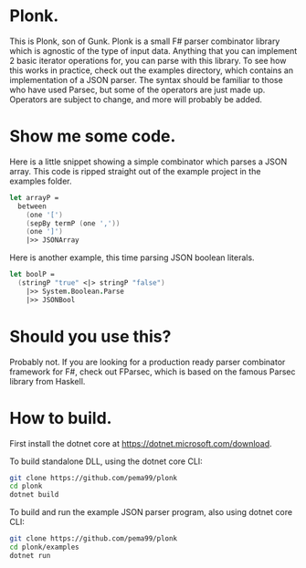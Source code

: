 # Plonk.
This is Plonk, son of Gunk. Plonk is a small F# parser combinator library which is agnostic of the type of input data. Anything that you can implement 2 basic iterator operations for, you can parse with this library. To see how this works in practice, check out the examples directory, which contains an implementation of a JSON parser. The syntax should be familiar to those who have used Parsec, but some of the operators are just made up. Operators are subject to change, and more will probably be added.

# Show me some code.
Here is a little snippet showing a simple combinator which parses a JSON array. This code is ripped straight out of the example project in the examples folder.
```fsharp
let arrayP =
  between
    (one '[') 
    (sepBy termP (one ','))
    (one ']')
    |>> JSONArray
```
Here is another example, this time parsing JSON boolean literals.
```fsharp
let boolP = 
  (stringP "true" <|> stringP "false")
    |>> System.Boolean.Parse
    |>> JSONBool
```

# Should you use this?
Probably not. If you are looking for a production ready parser combinator framework for F#, check out FParsec, which is based on the famous Parsec library from Haskell.

# How to build.
First install the dotnet core at https://dotnet.microsoft.com/download.

To build standalone DLL, using the dotnet core CLI:
```sh
git clone https://github.com/pema99/plonk
cd plonk
dotnet build
```
To build and run the example JSON parser program, also using dotnet core CLI:
```sh
git clone https://github.com/pema99/plonk
cd plonk/examples
dotnet run
```
